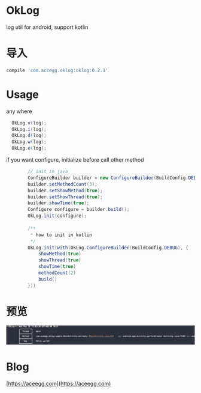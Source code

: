 # OkLog
log util for android, support kotlin

# 导入
```gradle
compile 'com.accegg.oklog:oklog:0.2.1'
```
# Usage
any where
```java
  OkLog.v(log);
  OkLog.i(log);
  OkLog.d(log);
  OkLog.w(log);
  OkLog.e(log);
```

if you want configure, initialize before call other method
```java
        // init in java
        ConfigureBuilder builder = new ConfigureBuilder(BuildConfig.DEBUG);
        builder.setMethodCount(3);
        builder.setShowMethod(true);
        builder.setShowThread(true);
        builder.showTime(true);
        Configure configure = builder.build();
        OkLog.init(configure);
        
        /**
         * how to init in kotlin
         */
        OkLog.init(with(OkLog.ConfigureBuilder(BuildConfig.DEBUG), {
            showMethod(true)
            showThread(true)
            showTime(true)
            methodCount(2)
            build()
        }))
```
# 预览
![](https://github.com/imcloud/OkLog/blob/master/Screenshot/log.png)
# Blog
[https://aceegg.com](https://aceegg.com)
